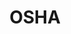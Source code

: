 ---
# This topic lives at
# https://digital.gov/topics/osha

# Topic Title
title: "OSHA"

# description — keep it short and clear
summary: ""

# Weight
weight: 1

# For more information on managing topics,
# see https://github.com/GSA/digitalgov.gov/wiki/topics
---